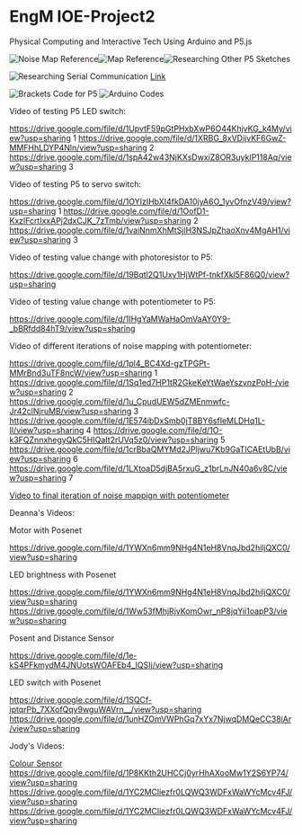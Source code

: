 # EngM IOE-Project2

Physical Computing and Interactive Tech
Using Arduino and P5.js

![Noise Map Reference](https://github.com/yoyomomo/IOE-Project2/blob/main/imgs/img1.png)![Map Reference](https://github.com/yoyomomo/IOE-Project2/blob/main/imgs/img2.png)![Researching Other P5 Sketches](https://github.com/yoyomomo/IOE-Project2/blob/main/imgs/img4.png)

![Researching Serial Communication](https://github.com/yoyomomo/IOE-Project2/blob/main/imgs/img3.png)
[Link](https://medium.com/@yyyyyyyuan/tutorial-serial-communication-with-arduino-and-p5-js-cd39b3ac10ce)

![Brackets Code for P5](https://github.com/yoyomomo/IOE-Project2/blob/main/imgs/img6.png)
![Arduino Codes](https://github.com/yoyomomo/IOE-Project2/blob/main/imgs/img7.png)

Video of testing P5 LED switch:

https://drive.google.com/file/d/1UpvtF59pGtPHxbXwP6O44KhjvKG_k4My/view?usp=sharing 1
https://drive.google.com/file/d/1XRBG_8xVDijvKF6GwZ-MMFHhLDYP4Nln/view?usp=sharing 2
https://drive.google.com/file/d/1spA42w43NjKXsDwxiZ8OR3uykIP118Aq/view?usp=sharing 3

Video of testing P5 to servo switch:

https://drive.google.com/file/d/1OYIzIHbXI4fkDA10jyA6O_1yvOfnzV49/view?usp=sharing 1
https://drive.google.com/file/d/1OofD1-KxzlFcrtIxxAPj2dxCJK_7zTmb/view?usp=sharing 2
https://drive.google.com/file/d/1vaiNnmXhMtSjlH3NSJpZhaoXnv4MgAH1/view?usp=sharing 3

Video of testing value change with photoresistor to P5:

https://drive.google.com/file/d/19Bqtl2Q1Uxy1HjWtPf-tnkfXkl5F86Q0/view?usp=sharing

Video of testing value change with potentiometer to P5:

https://drive.google.com/file/d/1IHgYaMWaHaOmVaAY0Y9-_bBRfdd84hT9/view?usp=sharing

Video of different iterations of noise mapping with potentiometer:

https://drive.google.com/file/d/1pl4_BC4Xd-gzTPGPt-MMrBnd3uTF8ncW/view?usp=sharing 1
https://drive.google.com/file/d/1Sq1ed7HP1tR2GkeKeYtWaeYszvnzPoH-/view?usp=sharing 2
https://drive.google.com/file/d/1u_CpudUEW5dZMEnmwfc-Jr42clNjruMB/view?usp=sharing 3
https://drive.google.com/file/d/1E574ibDxSmb0jT8BY6sfIeMLDHq1L-Il/view?usp=sharing 4
https://drive.google.com/file/d/1O-k3FQZnnxhegyQkC5HIQaIt2rUVq5z0/view?usp=sharing 5
https://drive.google.com/file/d/1crBbaQMYMd2JPIjwu7Kb9GaTICAEtUbB/view?usp=sharing 6
https://drive.google.com/file/d/1LXtoaD5djBA5rxuG_z1brLnJN40a6v8C/view?usp=sharing 7 

[Video to final iteration of noise mappign with potentiometer](https://drive.google.com/file/d/15EW5iCfOGGJqcq-c_wyFkucRFFHtH8r-/view?usp=sharing)

Deanna's Videos:

Motor with Posenet

https://drive.google.com/file/d/1YWXn6mm9NHg4N1eH8VnqJbd2hiljQXC0/view?usp=sharing

LED brightness with Posenet

https://drive.google.com/file/d/1YWXn6mm9NHg4N1eH8VnqJbd2hiljQXC0/view?usp=sharing
https://drive.google.com/file/d/1Ww53fMhjRjvKomOwr_nP8jqYii1oapP3/view?usp=sharing

Posent and Distance Sensor

https://drive.google.com/file/d/1e-kS4PFkmydM4JNUotsWOAFEb4_IQSIj/view?usp=sharing

LED switch with Posenet

https://drive.google.com/file/d/1SQCf-iptqrPb_7XXofQqy9wguWAVrn__/view?usp=sharing
https://drive.google.com/file/d/1unHZOmVWPhGq7xYx7NjwqDMQeCC38iAr/view?usp=sharing

Jody's Videos:

[Colour Sensor](https://drive.google.com/file/d/18pBv2CVDGkopriu3Afy3Qzx3NriUuPrV/view?usp=sharing)
https://drive.google.com/file/d/1P8KKth2UHCCj0yrHhAXooMw1Y2S6YP74/view?usp=sharing
https://drive.google.com/file/d/1YC2MCliezfr0LQWQ3WDFxWaWYcMcv4FJ/view?usp=sharing
https://drive.google.com/file/d/1YC2MCliezfr0LQWQ3WDFxWaWYcMcv4FJ/view?usp=sharing

